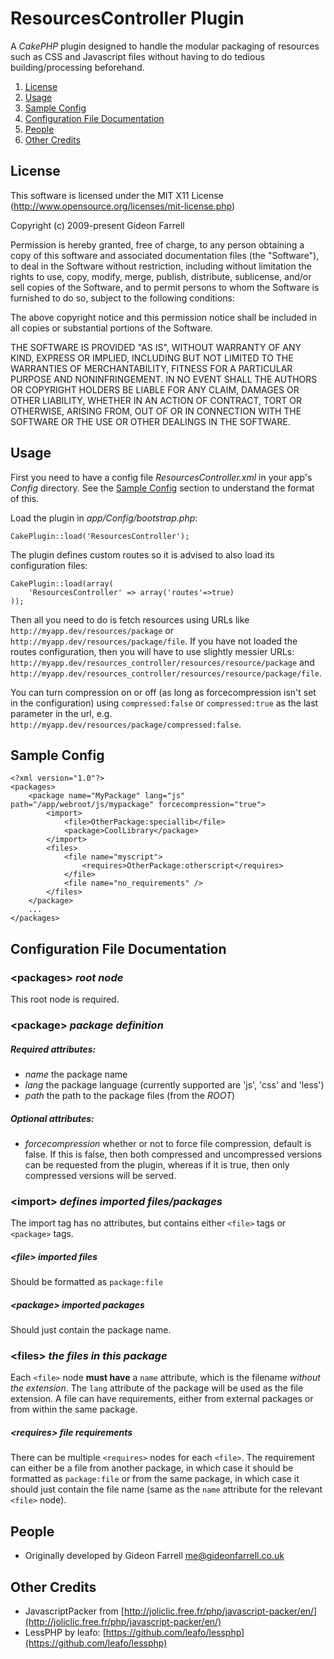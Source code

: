 ResourcesController Plugin
===========================

A *CakePHP* plugin designed to handle the modular packaging of resources such as CSS and Javascript files without having to do tedious building/processing beforehand.

1. [License](#license-)  
2. [Usage](#usage-)
3. [Sample Config](#sampleconfig-)
4. [Configuration File Documentation](#configurationfiledocumentation-)
5. [People](#people-)
6. [Other Credits](#othercredits-)


License <a id="license"></a>
----------------------------

This software is licensed under the MIT X11 License (http://www.opensource.org/licenses/mit-license.php)

Copyright (c) 2009-present Gideon Farrell

Permission is hereby granted, free of charge, to any person obtaining a copy
of this software and associated documentation files (the "Software"), to deal
in the Software without restriction, including without limitation the rights
to use, copy, modify, merge, publish, distribute, sublicense, and/or sell
copies of the Software, and to permit persons to whom the Software is
furnished to do so, subject to the following conditions:

The above copyright notice and this permission notice shall be included in
all copies or substantial portions of the Software.

THE SOFTWARE IS PROVIDED "AS IS", WITHOUT WARRANTY OF ANY KIND, EXPRESS OR
IMPLIED, INCLUDING BUT NOT LIMITED TO THE WARRANTIES OF MERCHANTABILITY,
FITNESS FOR A PARTICULAR PURPOSE AND NONINFRINGEMENT. IN NO EVENT SHALL THE
AUTHORS OR COPYRIGHT HOLDERS BE LIABLE FOR ANY CLAIM, DAMAGES OR OTHER
LIABILITY, WHETHER IN AN ACTION OF CONTRACT, TORT OR OTHERWISE, ARISING FROM,
OUT OF OR IN CONNECTION WITH THE SOFTWARE OR THE USE OR OTHER DEALINGS IN
THE SOFTWARE.


Usage <a name="usage-"></a>
---------------------------

First you need to have a config file *ResourcesController.xml* in your app's *Config* directory. See the [Sample Config](#sampleconfig-) section to understand the format of this.

Load the plugin in *app/Config/bootstrap.php*:
   
    CakePlugin::load('ResourcesController');
    
The plugin defines custom routes so it is advised to also load its configuration files:

	CakePlugin::load(array(
		'ResourcesController' => array('routes'=>true)
	));

Then all you need to do is fetch resources using URLs like `http://myapp.dev/resources/package` or `http://myapp.dev/resources/package/file`. If you have not loaded the routes configuration, then you will have to use slightly messier URLs: `http://myapp.dev/resources_controller/resources/resource/package` and `http://myapp.dev/resources_controller/resources/resource/package/file`.

You can turn compression on or off (as long as forcecompression isn't set in the configuration) using `compressed:false` or `compressed:true` as the last parameter in the url, e.g. `http://myapp.dev/resources/package/compressed:false`.


Sample Config <a name="sampleconfig-"></a>
---------------------------------------------

    <?xml version="1.0"?>
    <packages>
	    <package name="MyPackage" lang="js" path="/app/webroot/js/mypackage" forcecompression="true">
	    	<import>
	    		<file>OtherPackage:speciallib</file>
	    		<package>CoolLibrary</package>
	    	</import>
	    	<files>
	    		<file name="myscript">
	    			<requires>OtherPackage:otherscript</requires>
	    		</file>
	    		<file name="no_requirements" />
	    	</files>
	    </package>
	    ...
	</packages>


Configuration File Documentation <a name="configurationfiledocumentation-"></a>
-------------------------------------------------------------------------------

### \<packages\> *root node*
This root node is required.

### \<package\> *package definition*
##### Required attributes:
- *name* the package name
- *lang* the package language (currently supported are 'js', 'css' and 'less')
- *path* the path to the package files (from the *ROOT*)

##### Optional attributes:
- *forcecompression* whether or not to force file compression, default is false. If this is false, then both compressed and uncompressed versions can be requested from the plugin, whereas if it is true, then only compressed versions will be served.


### \<import\> *defines imported files/packages*
The import tag has no attributes, but contains either `<file>` tags or `<package>` tags.

##### \<file\> *imported files*
Should be formatted as `package:file`

##### \<package\> *imported packages*
Should just contain the package name.

### \<files\> *the files in this package*
Each `<file>` node **must have** a `name` attribute, which is the filename _without the extension_. The `lang` attribute of the package will be used as the file extension. A file can have requirements, either from external packages or from within the same package.

##### \<requires\> *file requirements*
There can be multiple `<requires>` nodes for each `<file>`. The requirement can either be a file from another package, in which case it should be formatted as `package:file` or from the same package, in which case it should just contain the file name (same as the `name` attribute for the relevant `<file>` node).



People <a name="people-"></a>
------------------------------

* Originally developed by Gideon Farrell [<me@gideonfarrell.co.uk>](mailto:me@gideonfarrell.co.uk)


Other Credits <a name="othercredits-"></a>
-------------------------------------

* JavascriptPacker from [http://joliclic.free.fr/php/javascript-packer/en/](http://joliclic.free.fr/php/javascript-packer/en/)
* LessPHP by leafo: [https://github.com/leafo/lessphp](https://github.com/leafo/lessphp)